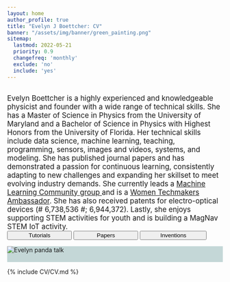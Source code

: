 ```yaml
---
layout: home
author_profile: true
title: "Evelyn J Boettcher: CV"
banner: "/assets/img/banner/green_painting.png"
sitemap:
  lastmod: 2022-05-21
  priority: 0.9
  changefreq: 'monthly'
  exclude: 'no'
  include: 'yes'
---
```


<meta name="twitter:card" content="summary" />
<meta name="twitter:site" content="@didactex" />
<meta name="twitter:creator" content="@didactex" />
<meta property="og:url" content="https://ejboettcher.github.io/evelyn_j_boettcher_cv/" />
<meta property="og:title" content="Evelyn J Boettcher: CV" />
<meta property="og:description" content="Evelyn J. Boettcher resume" />
<meta property="og:image" content="https://ejboettcher.github.io/evelyn_j_boettcher_cv/assets/img/logos/dayton_gearfilled_bike.png" />


<br>
<div class="content-new-info">
<div class="square">
    <big>Evelyn Boettcher is a highly experienced and knowledgeable physicist and founder with a wide range of technical skills. She has a Master of Science in Physics from the University of Maryland and a Bachelor of Science in Physics with Highest Honors from the University of Florida. Her technical skills include data science, machine learning, teaching, programming, sensors, images and videos, systems, and modeling. She has published  journal papers and has demonstrated a passion for continuous learning, consistently adapting to new challenges and expanding her skillset to meet evolving industry demands. She currently leads a <a href="https://www.meetup.com/gem-city-tech/events/286718391/">Machine Learning Community group </a> and is a  <a href="https://developers.google.com/womentechmakers/ambassadors"> Women Techmakers Ambassador</a>.  She has also received patents for electro-optical devices (# 6,738,536 #; 6,944,372).  Lastly, she enjoys supporting STEM activities for youth and is building a MagNav STEM IoT activity. </big>
     
</div>
</div>
<section id="index-work" style="padding-bottom:15px">
<div style="width:100%">
  <div class="btn-group" style="width:100%">
        <button onclick="location.href='{{ site.baseurl }}/tutorials';" style="width:30%">Tutorials</button>
        <button onclick="location.href='{{ site.baseurl }}/publications';" style="width:30%">Papers</button>
        <button onclick="location.href='{{ site.baseurl }}/inventions';" style=" width:31%">Inventions</button>
  </div>
</div>
</section>
<section id="portfolio-work" style="background-color: #c4d7d7; padding-bottom:20px; padding-top:20px width:100%">
    <div class="content-new-streams">
        <img src="{{ site.baseurl }}/assets/img/index/evelyn_pandas_talk.jpeg" alt="Evelyn panda talk">
   </div>
</section>

{% include CV/CV.md %}
